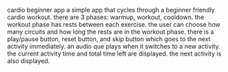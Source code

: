 cardio beginner app
a simple app that cycles through a beginner friendly cardio workout.
there are 3 phases: warmup, workout, cooldown.
the workout phase has rests between each exercise.
the user can choose how many circuits and how long the rests are in the workout phase.
there is a play/pause button, reset button, and skip button which goes to the next activity immediately.
an audio que plays when it switches to a new activity.
the current activity time and total time left are displayed.
the next activity is also displayed.
